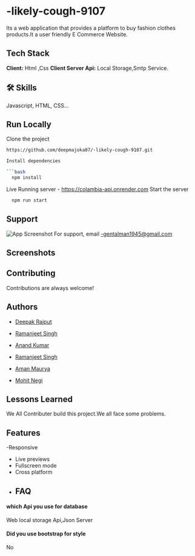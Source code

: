 # -likely-cough-9107

Its a web application that provides a platform to buy fashion clothes products.It a user friendly E Commerce Website.
## Tech Stack
**Client:** Html ,Css
**Client Server Api:** Local Storage,Smtp Service.
## 🛠 Skills
Javascript, HTML, CSS...


## Run Locally

Clone the project
```bash
https://github.com/deepmajoka07/-likely-cough-9107.git

Install dependencies

```bash
  npm install
```
Live Running server  - https://colambia-api.onrender.com
Start the server

```bash
  npm run start
```
## Support
![App Screenshot](shorturl.at/CHNU9)
For support, email -gentalman1945@gmail.com 
## Screenshots
## Contributing

Contributions are always welcome!
## Authors

- [Deepak Rajput](https://github.com/deepmajoka07)

- [Ramanjeet Singh](https://github.com/gzbsingh)
- [Anand Kumar](https://github.com/Anandkr21)
- [Ramanjeet Singh](https://github.com/gzbsingh)
- [Aman Maurya](https://github.com/Amanmauryacode)
- [Mohit Negi](https://github.com/MOHITNEGI16)
## Lessons Learned

We All Contributer build this project.We all face some problems.
## Features

  -Responsive
- Live previews
- Fullscreen mode
- Cross platform
- ## FAQ

#### which Api you use for database

Web local storage Api,Json Server

#### Did you use bootstrap for style

No

